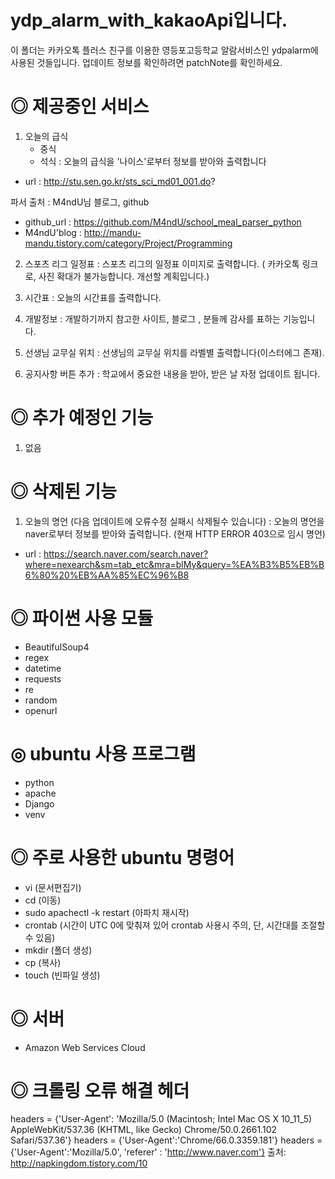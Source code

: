# ydp_alarm_with_kakaoApi입니다.

이 폴더는 카카오톡 플러스 친구를 이용한 영등포고등학교 알람서비스인 ydpalarm에 사용된 것들입니다.
업데이트 정보를 확인하려면 patchNote를 확인하세요.

# ◎ 제공중인 서비스
1. 오늘의 급식
	- 중식
	- 석식
: 오늘의 급식을 '나이스'로부터 정보를 받아와 출력합니다
- url : http://stu.sen.go.kr/sts_sci_md01_001.do?

파서 출처 : M4ndU님 블로그, github
- github_url : https://github.com/M4ndU/school_meal_parser_python
- M4ndU'blog : http://mandu-mandu.tistory.com/category/Project/Programming

2. 스포츠 리그 일정표
: 스포츠 리그의 일정표 이미지로 출력합니다. ( 카카오톡 링크로, 사진 확대가 불가능합니다. 개선할 계획입니다.)

3. 시간표
: 오늘의 시간표를 출력합니다.

4. 개발정보
: 개발하기까지 참고한 사이트, 블로그 , 분들께 감사를 표하는 기능입니다.

5. 선생님 교무실 위치
: 선생님의 교무실 위치를 라벨별 출력합니다(이스터에그 존재).

6. 공지사항 버튼 추가
: 학교에서 중요한 내용을 받아, 받은 날 자정 업데이트 됩니다. 

# ◎ 추가 예정인 기능
1. 없음

# ◎ 삭제된 기능
1. 오늘의 명언 (다음 업데이트에 오류수정 실패시 삭제될수 있습니다)
: 오늘의 명언을 naver로부터 정보를 받아와 출력합니다. (현재 HTTP ERROR 403으로 임시 명언)
- url : https://search.naver.com/search.naver?where=nexearch&sm=tab_etc&mra=blMy&query=%EA%B3%B5%EB%B6%80%20%EB%AA%85%EC%96%B8


# ◎ 파이썬 사용 모듈
- BeautifulSoup4
- regex
- datetime
- requests
- re
- random
- openurl

# ◎ ubuntu 사용 프로그램
- python
- apache
- Django
- venv

# ◎ 주로 사용한 ubuntu 명령어
- vi (문서편집기)
- cd (이동)
- sudo apachectl -k restart (아파치 재시작)
- crontab (시간이 UTC 0에 맞춰져 있어 crontab 사용시 주의, 단, 시간대를 조절할수 있음)
- mkdir (폴더 생성)
- cp (복사)
- touch (빈파일 생성)

# ◎ 서버
- Amazon Web Services Cloud

# ◎ 크롤링 오류 해결 헤더
headers = {'User-Agent': 'Mozilla/5.0 (Macintosh; Intel Mac OS X 10_11_5) AppleWebKit/537.36 (KHTML, like Gecko) Chrome/50.0.2661.102 Safari/537.36'}
headers = {'User-Agent':'Chrome/66.0.3359.181'}
headers = {'User-Agent':'Mozilla/5.0', 'referer' : 'http://www.naver.com'}
출처: http://napkingdom.tistory.com/10
